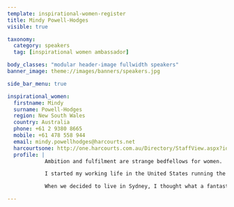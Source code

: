 ```yaml
---
template: inspirational-women-register
title: Mindy Powell-Hodges
visible: true

taxonomy:
  category: speakers
  tag: [inspirational women ambassador]

body_classes: "modular header-image fullwidth speakers"
banner_image: theme://images/banners/speakers.jpg

side_bar_menu: true

inspirational_women:
  firstname: Mindy
  surname: Powell-Hodges
  region: New South Wales
  country: Australia
  phone: +61 2 9380 8665
  mobile: +61 478 558 944
  email: mindy.powellhodges@harcourts.net
  harcourtsone: http://one.harcourts.com.au/Directory/StaffView.aspx?id=28917
  profile: |
            Ambition and fulfilment are strange bedfellows for women.

            I started my working life in the United States running the family Thoroughbred Stud and at 18 I started my own business within the thoroughbred industry, by 22 was the first in the United States to hold an executive position that had historically been held by men. Having shaken up the racing industry with gender equality I accepted an invitation from the Royal family in the United Arab Emirate as the Directory of Publicity and Marketing of the Equestrian and Racing Federation. A job that completely changed my life because there I met my wonderful husband and we created a family. This is where fulfilment can get in the way of ambition, having said that I enjoy parenthood and all that it offers.

            When we decided to live in Sydney, I thought what a fantastic opportunity to start with a career change. I wanted something that used my accomplished skill set, but offered different challenges all of which I have found in real estate. When I started in real estate I believe I could have benefitted tremendously if I had, had access to an organisation that offered practical advice and valuable support. So to be invited to take part in this exciting opportunity helping women balance ambition and fulfilment I feel truly blessed.

---
```

